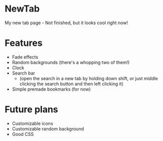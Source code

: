 # NewTab
My new tab page - Not finished, but it looks cool right now!

# Features
* Fade effects
* Random backgrounds (there's a whopping two of them!)
* Clock
* Search bar
	* (open the search in a new tab by holding down shift, or just middle clicking the search button and then left clicking it)
* Simple premade bookmarks (for now)

# Future plans
* Customizable icons
* Customizable random background
* Good CSS
